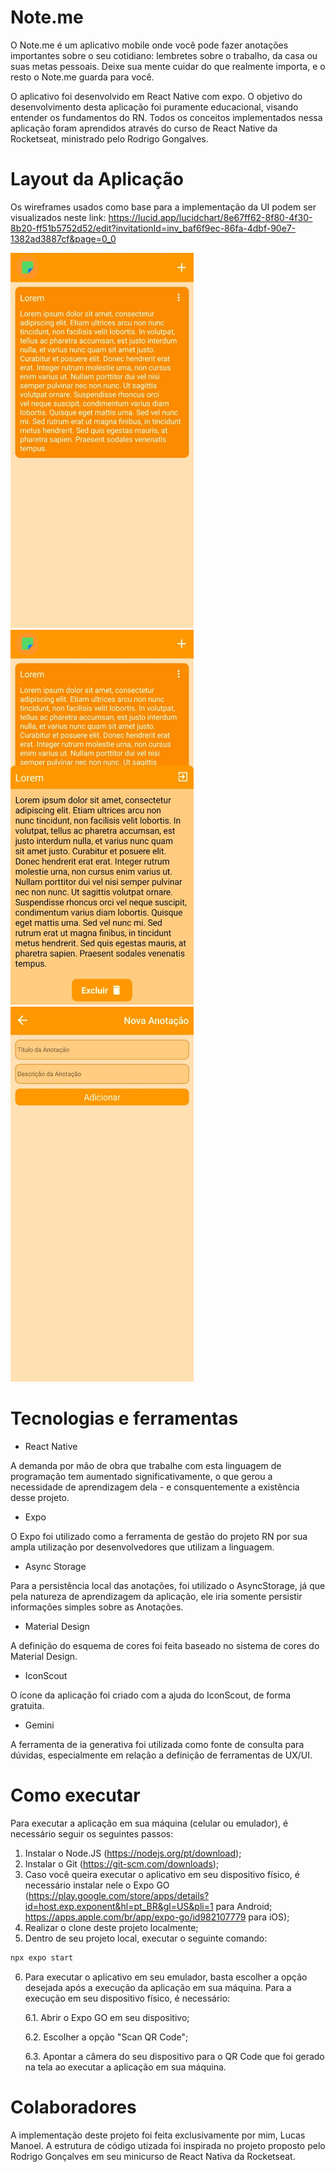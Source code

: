 # Note.me

O Note.me é um aplicativo mobile onde você pode fazer anotações importantes sobre o seu cotidiano: lembretes sobre o trabalho, da casa ou suas metas pessoais. Deixe sua mente cuidar do que realmente importa, e o resto o Note.me guarda para você.

O aplicativo foi desenvolvido em React Native com expo. O objetivo do desenvolvimento desta aplicação foi puramente educacional, visando entender os fundamentos do RN. Todos os conceitos implementados nessa aplicação foram aprendidos através do curso de React Native da Rocketseat, ministrado pelo Rodrigo Gongalves.

# Layout da Aplicação

Os wireframes usados como base para a implementação da UI podem ser visualizados neste link: https://lucid.app/lucidchart/8e67ff62-8f80-4f30-8b20-ff51b5752d52/edit?invitationId=inv_baf6f9ec-86fa-4dbf-90e7-1382ad3887cf&page=0_0

<img src="./assets/readme/index.jpeg" width="293" height="600" />
<img src="./assets/readme/index-modal.jpeg" width="293" height="600" />
<img src="./assets/readme/add.jpeg" width="293" height="600" />

# Tecnologias e ferramentas

* React Native

A demanda por mão de obra que trabalhe com esta linguagem de programação tem aumentado significativamente, o que gerou a necessidade de aprendizagem dela - e consquentemente a existência desse projeto.

* Expo

O Expo foi utilizado como a ferramenta de gestão do projeto RN por sua ampla utilização por desenvolvedores que utilizam a linguagem.

* Async Storage

Para a persistência local das anotações, foi utilizado o AsyncStorage, já que pela natureza de aprendizagem da aplicação, ele iria somente persistir informações simples sobre as Anotações.

* Material Design

A definição do esquema de cores foi feita baseado no sistema de cores do Material Design.

* IconScout

O ícone da aplicação foi criado com a ajuda do IconScout, de forma gratuita.

* Gemini

A ferramenta de ia generativa foi utilizada como fonte de consulta para dúvidas, especialmente em relação a definição de ferramentas de UX/UI.

# Como executar

Para executar a aplicação em sua máquina (celular ou emulador), é necessário seguir os seguintes passos:

1. Instalar o Node.JS (https://nodejs.org/pt/download);
2. Instalar o Git (https://git-scm.com/downloads);
3. Caso você queira executar o aplicativo em seu dispositivo físico, é necessário instalar nele o Expo GO (https://play.google.com/store/apps/details?id=host.exp.exponent&hl=pt_BR&gl=US&pli=1 para Android; https://apps.apple.com/br/app/expo-go/id982107779 para iOS);
4. Realizar o clone deste projeto localmente;
5. Dentro de seu projeto local, executar o seguinte comando:
``` bash
npx expo start
```
6. Para executar o aplicativo em seu emulador, basta escolher a opção desejada após a execução da aplicação em sua máquina. Para a execução em seu dispositivo físico, é necessário:

    6.1. Abrir o Expo GO em seu dispositivo;

    6.2. Escolher a opção "Scan QR Code";
    
    6.3. Apontar a câmera do seu dispositivo para o QR Code que foi gerado na tela ao executar a aplicação em sua máquina.


# Colaboradores

A implementação deste projeto foi feita exclusivamente por mim, Lucas Manoel. A estrutura de código utizada foi inspirada no projeto proposto pelo Rodrigo Gonçalves em seu minicurso de React Nativa da Rocketseat.